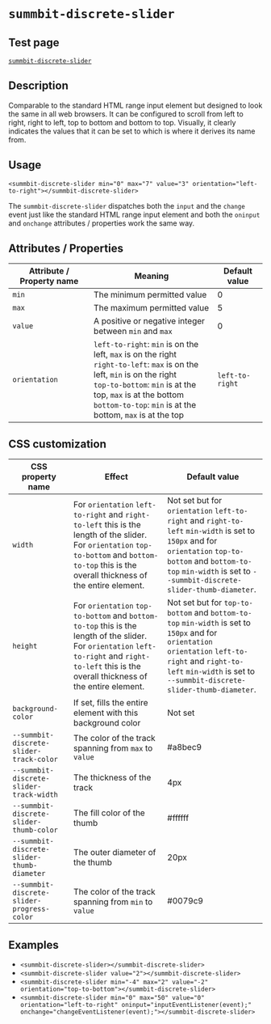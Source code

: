 # `summbit-discrete-slider`

## Test page
[`summbit-discrete-slider`](https://summbit.github.io/summbit-web-components/test/summbit-discrete-slider.html)

## Description
Comparable to the standard HTML range input element but designed to look the same in all web browsers. It can be configured to scroll from left to right, right to left, top to bottom and bottom to top. Visually, it clearly indicates the values that it can be set to which is where it derives its name from.

## Usage
`<summbit-discrete-slider min="0" max="7" value="3" orientation="left-to-right"></summbit-discrete-slider>`

The `summbit-discrete-slider` dispatches both the `input` and the `change` event just like the standard HTML range input element and both the `oninput` and `onchange` attributes / properties work the same way.

## Attributes / Properties
|Attribute / Property name|Meaning                                               |Default value|
|-------------------------|------------------------------------------------------|-------------|
|`min`                    |The minimum permitted value                           |0            |
|`max`                    |The maximum permitted value                           |5            |
|`value`                  |A positive or negative integer between `min` and `max`|0            |
|`orientation`            |`left-to-right`: `min` is on the left, `max` is on the right<br>`right-to-left`: `max` is on the left, `min` is on the right<br>`top-to-bottom`: `min` is at the top, `max` is at the bottom<br>`bottom-to-top`: `min` is at the bottom, `max` is at the top|`left-to-right`|

## CSS customization

|CSS property name                         |Effect  |Default value|
|------------------------------------------|--------|-------------|
|`width`                                   |For `orientation` `left-to-right` and `right-to-left` this is the length of the slider. For `orientation` `top-to-bottom` and `bottom-to-top` this is the overall thickness of the entire element.|Not set but for `orientation` `left-to-right` and `right-to-left` `min-width` is set to `150px` and for `orientation` `top-to-bottom` and `bottom-to-top` `min-width` is set to `--summbit-discrete-slider-thumb-diameter`.|
|`height`                                  |For `orientation` `top-to-bottom` and `bottom-to-top` this is the length of the slider. For `orientation` `left-to-right` and `right-to-left` this is the overall thickness of the entire element.|Not set but for `top-to-bottom` and `bottom-to-top` `min-width` is set to `150px` and for `orientation` `orientation` `left-to-right` and `right-to-left` `min-width` is set to `--summbit-discrete-slider-thumb-diameter`.|
|`background-color`                        |If set, fills the entire element with this background color|Not set|
|`--summbit-discrete-slider-track-color`   |The color of the track spanning from `max` to `value`      |#a8bec9|
|`--summbit-discrete-slider-track-width`   |The thickness of the track                                 |4px    |
|`--summbit-discrete-slider-thumb-color`   |The fill color of the thumb                                |#ffffff|
|`--summbit-discrete-slider-thumb-diameter`|The outer diameter of the thumb                            |20px   |
|`--summbit-discrete-slider-progress-color`|The color of the track spanning from `min` to `value`      |#0079c9|

## Examples
- `<summbit-discrete-slider></summbit-discrete-slider>`
- `<summbit-discrete-slider value="2"></summbit-discrete-slider>`
- `<summbit-discrete-slider min="-4" max="2" value="-2" orientation="top-to-bottom"></summbit-discrete-slider>`
- `<summbit-discrete-slider min="0" max="50" value="0" orientation="left-to-right" oninput="inputEventListener(event);" onchange="changeEventListener(event);"></summbit-discrete-slider>`
